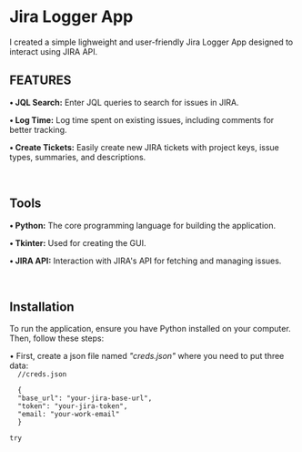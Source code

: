 <h1>Jira Logger App</h1>
I created a simple lighweight and user-friendly Jira Logger App designed to interact using JIRA API.
<br>
<h2>FEATURES</h2>
<p><b>• JQL Search:</b> Enter JQL queries to search for issues in JIRA.</p>
<p><b>• Log Time:</b> Log time spent on existing issues, including comments for better tracking.</p>
<p><b>• Create Tickets:</b> Easily create new JIRA tickets with project keys, issue types, summaries, and descriptions.</p>
<br>
<h2>Tools</h2>
<p><b>• Python:</b> The core programming language for building the application.</p>
<p><b>• Tkinter:</b> Used for creating the GUI.</p>
<p><b>• JIRA API:</b> Interaction with JIRA's API for fetching and managing issues.</p>
<br>
<h2>Installation</h2>
<p>To run the application, ensure you have Python installed on your computer. Then, follow these steps:</p>
• First, create a json file named <em>"creds.json"</em> where you need to put three data:
<code id=code-block>
  //creds.json<br>
  {
  "base_url": "your-jira-base-url",
  "token": "your-jira-token",
  "email: "your-work-email"
  }
</code>


<pre><code id=code-block>try</code></pre>
